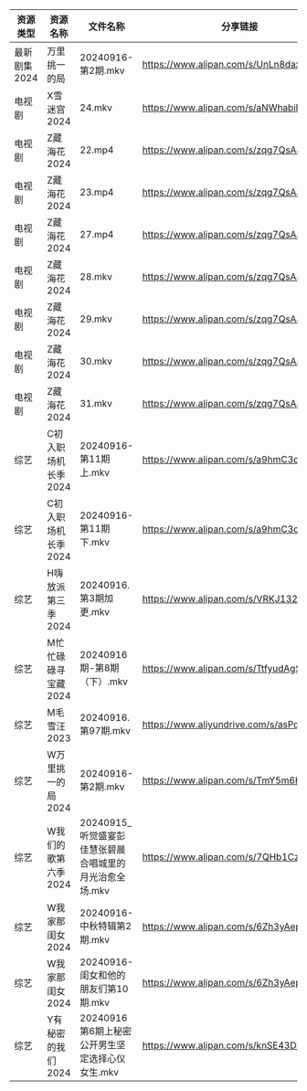 | 资源类型     | 资源名称         | 文件名称                               | 分享链接                                      | 更新时间                |
| -------- | ------------ | ---------------------------------- | ----------------------------------------- | ------------------- |
| 最新剧集2024 | 万里挑一的局       | 20240916-第2期.mkv                   | https://www.alipan.com/s/UnLn8daxS9Y      | 2024-09-16 14:10:54 |
| 电视剧      | X雪迷宫2024     | 24.mkv                             | https://www.alipan.com/s/aNWhabiRP3d      | 2024-09-16 19:07:33 |
| 电视剧      | Z藏海花2024     | 22.mp4                             | https://www.alipan.com/s/zqg7QsAadFY      | 2024-09-16 19:07:52 |
| 电视剧      | Z藏海花2024     | 23.mp4                             | https://www.alipan.com/s/zqg7QsAadFY      | 2024-09-16 19:07:52 |
| 电视剧      | Z藏海花2024     | 27.mp4                             | https://www.alipan.com/s/zqg7QsAadFY      | 2024-09-16 19:07:51 |
| 电视剧      | Z藏海花2024     | 28.mkv                             | https://www.alipan.com/s/zqg7QsAadFY      | 2024-09-16 19:07:51 |
| 电视剧      | Z藏海花2024     | 29.mkv                             | https://www.alipan.com/s/zqg7QsAadFY      | 2024-09-16 19:07:51 |
| 电视剧      | Z藏海花2024     | 30.mkv                             | https://www.alipan.com/s/zqg7QsAadFY      | 2024-09-16 19:07:50 |
| 电视剧      | Z藏海花2024     | 31.mkv                             | https://www.alipan.com/s/zqg7QsAadFY      | 2024-09-16 19:07:50 |
| 综艺       | C初入职场机长季2024 | 20240916-第11期上.mkv                 | https://www.alipan.com/s/a9hmC3o2B18      | 2024-09-16 14:07:50 |
| 综艺       | C初入职场机长季2024 | 20240916-第11期下.mkv                 | https://www.alipan.com/s/a9hmC3o2B18      | 2024-09-16 14:07:50 |
| 综艺       | H嗨放派第三季2024  | 20240916.第3期加更.mkv                 | https://www.alipan.com/s/VRKJ132nbcQ      | 2024-09-16 16:08:03 |
| 综艺       | M忙忙碌碌寻宝藏2024 | 20240916期-第8期（下）.mkv               | https://www.alipan.com/s/TtfyudAgS8v      | 2024-09-16 14:08:34 |
| 综艺       | M毛雪汪2023     | 20240916.第97期.mkv                  | https://www.aliyundrive.com/s/asPqfgPRqAg | 2024-09-16 14:08:38 |
| 综艺       | W万里挑一的局2024  | 20240916-第2期.mkv                   | https://www.alipan.com/s/TmY5m6HZ5CP      | 2024-09-16 14:09:26 |
| 综艺       | W我们的歌第六季2024 | 20240915_听觉盛宴彭佳慧张碧晨合唱城里的月光治愈全场.mkv | https://www.alipan.com/s/7QHb1Czg7nU      | 2024-09-16 08:09:36 |
| 综艺       | W我家那闺女2024   | 20240916-中秋特辑第2期.mkv               | https://www.alipan.com/s/6Zh3yAep1kC      | 2024-09-16 14:09:35 |
| 综艺       | W我家那闺女2024   | 20240916-闺女和他的朋友们第10期.mkv          | https://www.alipan.com/s/6Zh3yAep1kC      | 2024-09-16 14:09:35 |
| 综艺       | Y有秘密的我们2024  | 20240916第6期上秘密公开男生坚定选择心仪女生.mkv     | https://www.alipan.com/s/knSE43DBBa6      | 2024-09-16 14:09:52 |
